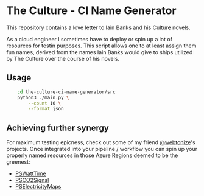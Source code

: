 # The Culture - CI Name Generator

This repository contains a love letter to Iain Banks and his Culture novels.

As a cloud engineer I sometimes have to deploy or spin up a lot of resources for
testin purposes. This script allows one to at least assign them fun names,
derived from the names Iain Banks would give to ships utilized by The Culture
over the course of his novels.

## Usage

```bash
    cd the-culture-ci-name-generator/src
    python3 ./main.py \
        --count 10 \
        --format json
```

## Achieving further synergy

For maximum testing epicness, check out some of my friend [@webtonize](https://www.github.com/webtonize)'s projects.
Once integrated into your pipeline / workflow you can spin up your properly
named resources in those Azure Regions deemed to be the greenest:

* [PSWattTime](https://github.com/cloudyspells/PSWattTime/)
* [PSCO2Signal](https://github.com/cloudyspells/PSCO2Signal/)
* [PSElectricityMaps](https://github.com/cloudyspells/PSElectricityMaps/)
